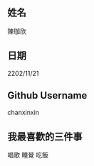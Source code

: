 姓名
----
陳珈欣

日期
----
2202/11/21

Github Username
---------------
chanxinxin

我最喜歡的三件事
---------------
唱歌 睡覺 吃飯